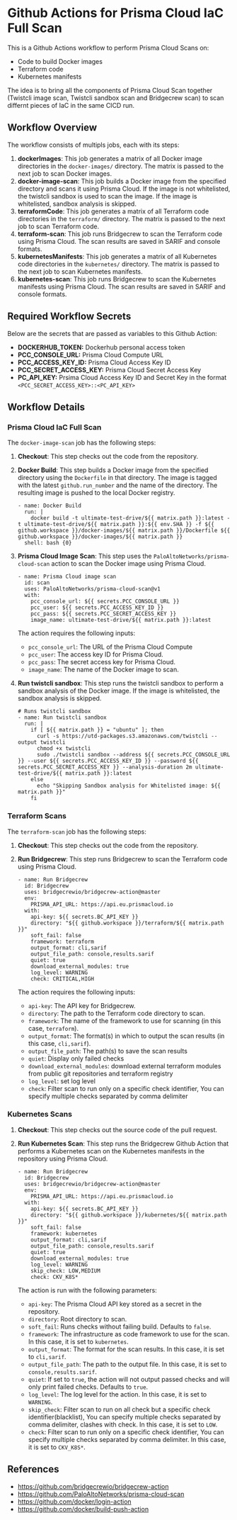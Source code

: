 
# Github Actions for Prisma Cloud IaC Full Scan

This is a Github Actions workflow to perform Prisma Cloud Scans on:
- Code to build Docker images
- Terraform code
- Kubernetes manifests

The idea is to bring all the components of Prisma Cloud Scan together (Twistcli image scan, Twistcli sandbox scan and Bridgecrew scan) to scan differnt pieces of IaC in the same CICD run.

## Workflow Overview
The workflow consists of multipls jobs, each with its steps:

1. **dockerImages**: This job generates a matrix of all Docker image directories in the `docker-images/` directory. The matrix is passed to the next job to scan Docker images.
2. **docker-image-scan**: This job builds a Docker image from the specified directory and scans it using Prisma Cloud. If the image is not whitelisted, the twistcli sandbox is used to scan the image. If the image is whitelisted, sandbox analysis is skipped.
3. **terraformCode**: This job generates a matrix of all Terraform code directories in the `terraform/` directory. The matrix is passed to the next job to scan Terraform code.
4. **terraform-scan**: This job runs Bridgecrew to scan the Terraform code using Prisma Cloud. The scan results are saved in SARIF and console formats.
5. **kubernetesManifests**: This job generates a matrix of all Kubernetes code directories in the `kubernetes/` directory. The matrix is passed to the next job to scan Kubernetes manifests.
6. **kubernetes-scan**: This job runs Bridgecrew to scan the Kubernetes manifests using Prisma Cloud. The scan results are saved in SARIF and console formats.

## Required Workflow Secrets
Below are the secrets that are passed as variables to this Github Action:
- **DOCKERHUB_TOKEN:** Dockerhub personal access token
- **PCC_CONSOLE_URL:** Prisma Cloud Compute URL
- **PCC_ACCESS_KEY_ID:** Prisma Cloud Access Key ID
- **PCC_SECRET_ACCESS_KEY:** Prisma Cloud Secret Access Key
- **PC_API_KEY:** Prsima Cloud Access Key ID and Secret Key in the format `<PCC_SECRET_ACCESS_KEY>::<PC_API_KEY>`


## Workflow Details
### Prisma Cloud IaC Full Scan
The `docker-image-scan` job has the following steps:

1. **Checkout**: This step checks out the code from the repository.
2. **Docker Build**: This step builds a Docker image from the specified directory using the `Dockerfile` in that directory. The image is tagged with the latest `github.run_number` and the name of the directory. The resulting image is pushed to the local Docker registry.

    ```
    - name: Docker Build
      run: |
        docker build -t ultimate-test-drive/${{ matrix.path }}:latest -t ultimate-test-drive/${{ matrix.path }}:${{ env.SHA }} -f ${{ github.workspace }}/docker-images/${{ matrix.path }}/Dockerfile ${{ github.workspace }}/docker-images/${{ matrix.path }}
      shell: bash {0}  
    ```

3. **Prisma Cloud Image Scan**: This step uses the `PaloAltoNetworks/prisma-cloud-scan` action to scan the Docker image using Prisma Cloud. 

    ```
    - name: Prisma Cloud image scan
      id: scan
      uses: PaloAltoNetworks/prisma-cloud-scan@v1
      with:
        pcc_console_url: ${{ secrets.PCC_CONSOLE_URL }}
        pcc_user: ${{ secrets.PCC_ACCESS_KEY_ID }}
        pcc_pass: ${{ secrets.PCC_SECRET_ACCESS_KEY }}
        image_name: ultimate-test-drive/${{ matrix.path }}:latest
    ```

    The action requires the following inputs:
    - `pcc_console_url`: The URL of the Prisma Cloud Compute 
    - `pcc_user`: The access key ID for Prisma Cloud.
    - `pcc_pass`: The secret access key for Prisma Cloud.
    - `image_name`: The name of the Docker image to scan.

4. **Run twistcli sandbox**: This step runs the twistcli sandbox to perform a sandbox analysis of the Docker image. If the image is whitelisted, the sandbox analysis is skipped. 

    ```
    # Runs twistcli sandbox
    - name: Run twistcli sandbox
      run: |
        if [ ${{ matrix.path }} = "ubuntu" ]; then
          curl -s https://utd-packages.s3.amazonaws.com/twistcli --output twistcli
          chmod +x twistcli
          sudo ./twistcli sandbox --address ${{ secrets.PCC_CONSOLE_URL }} --user ${{ secrets.PCC_ACCESS_KEY_ID }} --password ${{ secrets.PCC_SECRET_ACCESS_KEY }} --analysis-duration 2m ultimate-test-drive/${{ matrix.path }}:latest
        else
          echo "Skipping Sandbox analysis for Whitelisted image: ${{ matrix.path }}"
        fi
    ```

### Terraform Scans
The `terraform-scan` job has the following steps:

1. **Checkout**: This step checks out the code from the repository.
2. **Run Bridgecrew**: This step runs Bridgecrew to scan the Terraform code using Prisma Cloud. 

    ```
    - name: Run Bridgecrew
      id: Bridgecrew
      uses: bridgecrewio/bridgecrew-action@master
      env:
        PRISMA_API_URL: https://api.eu.prismacloud.io    
      with:
        api-key: ${{ secrets.BC_API_KEY }}
        directory: "${{ github.workspace }}/terraform/${{ matrix.path }}"
        soft_fail: false
        framework: terraform
        output_format: cli,sarif
        output_file_path: console,results.sarif
        quiet: true
        download_external_modules: true
        log_level: WARNING
        check: CRITICAL,HIGH  
    ```

    The action requires the following inputs:
    - `api-key`: The API key for Bridgecrew.
    - `directory`: The path to the Terraform code directory to scan.
    - `framework`: The name of the framework to use for scanning (in this case, `terraform`).
    - `output_format`: The format(s) in which to output the scan results (in this case, `cli,sarif`).
    - `output_file_path`: The path(s) to save the scan results 
    - `quiet`: Display only failed checks
    - `download_external_modules`: download external terraform modules from public git repositories and terraform registry
    - `log_level`: 	set log level
    - `check`: Filter scan to run only on a specific check identifier, You can specify multiple checks separated by comma delimiter

### Kubernetes Scans
1. **Checkout**: This step checks out the source code of the pull request.
2. **Run Kubernetes Scan**: This step runs the Bridgecrew Github Action that performs a Kubernetes scan on the Kubernetes manifests in the repository using Prisma Cloud. 

    ```
    - name: Run Bridgecrew
      id: Bridgecrew
      uses: bridgecrewio/bridgecrew-action@master
      env:
        PRISMA_API_URL: https://api.eu.prismacloud.io    
      with:
        api-key: ${{ secrets.BC_API_KEY }}
        directory: "${{ github.workspace }}/kubernetes/${{ matrix.path }}"
        soft_fail: false
        framework: kubernetes
        output_format: cli,sarif
        output_file_path: console,results.sarif
        quiet: true
        download_external_modules: true
        log_level: WARNING
        skip_check: LOW,MEDIUM
        check: CKV_K8S*
    ```

    The action is run with the following parameters:
    - `api-key`: The Prisma Cloud API key stored as a secret in the repository.
    - `directory`: Root directory to scan.
    - `soft_fail`: Runs checks without failing build. Defaults to `false`.
    - `framework`: The infrastructure as code framework to use for the scan. In this case, it is set to `kubernetes`.
    - `output_format`: The format for the scan results. In this case, it is set to `cli,sarif`.
    - `output_file_path`: The path to the output file. In this case, it is set to `console,results.sarif`.
    - `quiet`: If set to `true`, the action will not output passed checks and will only print failed checks. Defaults to `true`.
    - `log_level`: The log level for the action. In this case, it is set to `WARNING`.
    - `skip_check`: Filter scan to run on all check but a specific check identifier(blacklist), You can specify multiple checks separated by comma delimiter, clashes with check. In this case, it is set to `LOW`.
    - `check`: Filter scan to run only on a specific check identifier, You can specify multiple checks separated by comma delimiter. In this case, it is set to `CKV_K8S*`.

## References
- https://github.com/bridgecrewio/bridgecrew-action    
- https://github.com/PaloAltoNetworks/prisma-cloud-scan
- https://github.com/docker/login-action
- https://github.com/docker/build-push-action
